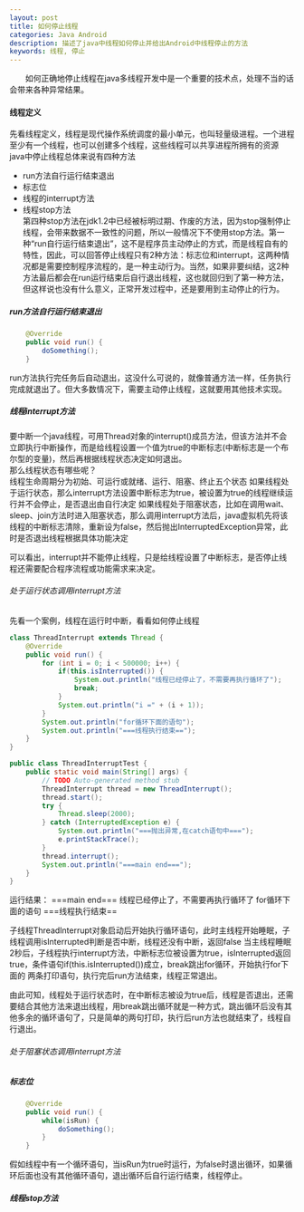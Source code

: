 ```yaml
---
layout: post
title: 如何停止线程
categories: Java Android
description: 描述了java中线程如何停止并给出Android中线程停止的方法
keywords: 线程, 停止
---
```


&emsp;&emsp;如何正确地停止线程在java多线程开发中是一个重要的技术点，处理不当的话会带来各种异常结果。


#### 线程定义
先看线程定义，线程是现代操作系统调度的最小单元，也叫轻量级进程。一个进程至少有一个线程，也可以创建多个线程，这些线程可以共享进程所拥有的资源
java中停止线程总体来说有四种方法
* run方法自行运行结束退出
* 标志位 
* 线程的interrupt方法
* 线程stop方法  
第四种stop方法在jdk1.2中已经被标明过期、作废的方法，因为stop强制停止线程，会带来数据不一致性的问题，所以一般情况下不使用stop方法。第一种“run自行运行结束退出”，这不是程序员主动停止的方式，而是线程自有的特性，因此，可以回答停止线程只有2种方法：标志位和interrupt，这两种情况都是需要控制程序流程的，是一种主动行为。当然，如果非要纠结，这2种方法最后都会在run运行结束后自行退出线程，这也就回归到了第一种方法，但这样说也没有什么意义，正常开发过程中，还是要用到主动停止的行为。


##### run方法自行运行结束退出
``` java 
	@Override
	public void run() {
		doSomething();
	}
```
run方法执行完任务后自动退出，这没什么可说的，就像普通方法一样，任务执行完成就退出了。但大多数情况下，需要主动停止线程，这就要用其他技术实现。


##### 线程interrupt方法
要中断一个java线程，可用Thread对象的interrupt()成员方法，但该方法并不会立即执行中断操作，而是给线程设置一个值为true的中断标志(中断标志是一个布尔型的变量)，然后再根据线程状态决定如何退出。  
那么线程状态有哪些呢？  
线程生命周期分为初始、可运行或就绪、运行、阻塞、终止五个状态
如果线程处于运行状态，那么interrupt方法设置中断标志为true，被设置为true的线程继续运行并不会停止，是否退出由自行决定
如果线程处于阻塞状态，比如在调用wait、sleep、join方法时进入阻塞状态，那么调用interrupt方法后，java虚拟机先将该线程的中断标志清除，重新设为false，然后抛出InterruptedException异常，此时是否退出线程根据具体功能决定  

可以看出，interrupt并不能停止线程，只是给线程设置了中断标志，是否停止线程还需要配合程序流程或功能需求来决定。

###### 处于运行状态调用interrupt方法
先看一个案例，线程在运行时中断，看看如何停止线程
``` java
class ThreadInterrupt extends Thread {
	@Override
	public void run() {
		for (int i = 0; i < 500000; i++) {
			if(this.isInterrupted()) {
				System.out.println("线程已经停止了，不需要再执行循环了");
				break;
			}
			System.out.println("i =" + (i + 1));
		}
		System.out.println("for循环下面的语句");
		System.out.println("===线程执行结束==");
	}
}

```

``` java
public class ThreadInterruptTest {
	public static void main(String[] args) {
		// TODO Auto-generated method stub
		ThreadInterrupt thread = new ThreadInterrupt();
		thread.start();
		try {
			Thread.sleep(2000);
		} catch (InterruptedException e) {
			System.out.println("===抛出异常,在catch语句中===");
			e.printStackTrace();
		}
		thread.interrupt();
		System.out.println("===main end===");
	}
}
```
运行结果：
===main end===
线程已经停止了，不需要再执行循环了
for循环下面的语句
===线程执行结束==

子线程ThreadInterrupt对象启动后开始执行循环语句，此时主线程开始睡眠，子线程调用isInterrupted判断是否中断，线程还没有中断，返回false
当主线程睡眠2秒后，子线程执行interrupt方法，中断标志位被设置为true，isInterrupted返回true，条件语句if(this.isInterrupted())成立，break跳出for循环，开始执行for下面的
两条打印语句，执行完后run方法结束，线程正常退出。

由此可知，线程处于运行状态时，在中断标志被设为true后，线程是否退出，还需要结合其他方法来退出线程，用break跳出循环就是一种方式，跳出循环后没有其他多余的循环语句了，只是简单的两句打印，执行后run方法也就结束了，线程自行退出。



###### 处于阻塞状态调用interrupt方法



##### 标志位
``` java 
	@Override
	public void run() {
		while(isRun) {
			doSomething();
		}		
	}
```
假如线程中有一个循环语句，当isRun为true时运行，为false时退出循环，如果循环后面也没有其他循环语句，退出循环后自行运行结束，线程停止。


##### 线程stop方法




